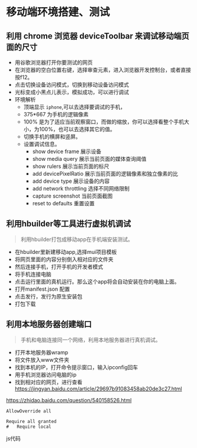 #  移动端环境搭建、测试
## 利用 chrome 浏览器  deviceToolbar 来调试移动端页面的尺寸  
* 用谷歌浏览器打开你要测试的网页
* 在浏览器的空白位置右键，选择审查元素，进入浏览器开发控制台，或者直接按f12。
* 点击切换设备访问模式，切换到移动设备访问模式
* 光标变成小黑点儿表示，模拟成功，可以进行调试
* 环境解析
  * 顶端显示 `iphone`,可以去选择要调试的手机，
  * 375*667  为手机的逻辑像素
  * 100%   是为了适应当前观察窗口，而做的缩放，你可以选择看整个手机大小，为100%，也可以去选择其它的值。
  * 切换手机的横屏和竖屏。
  * 设置调试信息。
    * show device frame  展示设备
    * show media query  展示当前页面的媒体查询阈值
    * show rulers 展示当前页面的标尺
    * add devicePixelRatio  展示当前页面的逻辑像素和独立像素的比
    * add  device type 展示设备的内容
    * add network throttling  选择不同网络限制
    * capture screenshot 当前页面截图
    * reset to defaults   重置设置

## 利用hbuilder等工具进行虚拟机调试
>利用hbuilder打包成移动app在手机端安装测试。

* 在hbuilder里新建移动app,选择mui项目模板
* 将网页里面的内容分别倒入相对应的文件夹
* 然后连接手机，打开手机的开发者模式
* 将手机连接电脑
* 点击运行里面的真机运行。那么这个app将会自动安装在你的电脑上面。
* 打开manifest.json 配置
* 点击发行，发行为原生安装包
* 打包下载

## 利用本地服务器创建端口
> 手机和电脑连接同一个网络，利用本地服务器进行真机调试。

* 打开本地服务器wramp
* 将文件放入www文件夹
* 找到本机的IP，打开命令提示窗口，输入ipconfig回车
* 用手机浏览器访问电脑的ip
* 找到相对应的网页，进行查看
https://jingyan.baidu.com/article/29697b91083458ab20de3c27.html

https://zhidao.baidu.com/question/540158526.html

```
AllowOverride all

Require all granted
#   Require local
```



js代码
